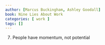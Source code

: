 ```yaml
---
author: [Marcus Buckingham, Ashley Goodall]
book: Nine Lies About Work
categories: [ work ]
tags: []
---
```

7. People have momentum, not potential

